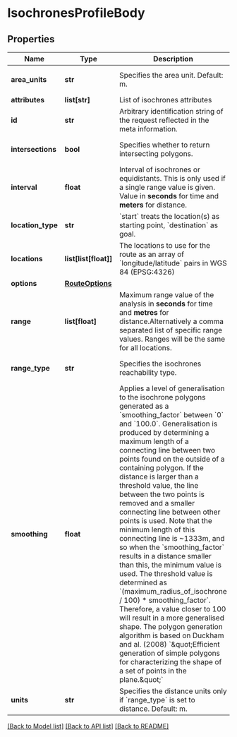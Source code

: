 # IsochronesProfileBody

## Properties
Name | Type | Description | Notes
------------ | ------------- | ------------- | -------------
**area_units** | **str** | Specifies the area unit. Default: m.  | [optional] [default to 'm']
**attributes** | **list[str]** | List of isochrones attributes | [optional] 
**id** | **str** | Arbitrary identification string of the request reflected in the meta information. | [optional] 
**intersections** | **bool** | Specifies whether to return intersecting polygons.  | [optional] [default to False]
**interval** | **float** | Interval of isochrones or equidistants. This is only used if a single range value is given. Value in **seconds** for time and **meters** for distance. | [optional] 
**location_type** | **str** | &#x60;start&#x60; treats the location(s) as starting point, &#x60;destination&#x60; as goal. | [optional] [default to 'start']
**locations** | **list[list[float]]** | The locations to use for the route as an array of &#x60;longitude/latitude&#x60; pairs in WGS 84 (EPSG:4326) | 
**options** | [**RouteOptions**](RouteOptions.md) |  | [optional] 
**range** | **list[float]** | Maximum range value of the analysis in **seconds** for time and **metres** for distance.Alternatively a comma separated list of specific range values. Ranges will be the same for all locations. | 
**range_type** | **str** | Specifies the isochrones reachability type. | [optional] [default to 'time']
**smoothing** | **float** | Applies a level of generalisation to the isochrone polygons generated as a &#x60;smoothing_factor&#x60; between &#x60;0&#x60; and &#x60;100.0&#x60;. Generalisation is produced by determining a maximum length of a connecting line between two points found on the outside of a containing polygon. If the distance is larger than a threshold value, the line between the two points is removed and a smaller connecting line between other points is used. Note that the minimum length of this connecting line is ~1333m, and so when the &#x60;smoothing_factor&#x60; results in a distance smaller than this, the minimum value is used. The threshold value is determined as &#x60;(maximum_radius_of_isochrone / 100) * smoothing_factor&#x60;. Therefore, a value closer to 100 will result in a more generalised shape. The polygon generation algorithm is based on Duckham and al. (2008) &#x60;\&quot;Efficient generation of simple polygons for characterizing the shape of a set of points in the plane.\&quot;&#x60; | [optional] 
**units** | **str** | Specifies the distance units only if &#x60;range_type&#x60; is set to distance. Default: m.  | [optional] [default to 'm']

[[Back to Model list]](../README.md#documentation_for_models) [[Back to API list]](../README.md#documentation_for_api_endpoints) [[Back to README]](../README.md)

